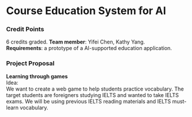 # Course Education System for AI

### Credit Points
6 credits graded. **Team member**: Yifei Chen, Kathy Yang. <br>
**Requirements**: a prototype of a AI-supported education application.

### Project Proposal
**Learning through games** <br>
Idea: <br>
We want to create a web game to help students practice vocabulary. The target students are foreigners studying IELTS and wanted to take IELTS exams. We will be using previous IELTS reading materials and IELTS must-learn vocabulary. <br>







